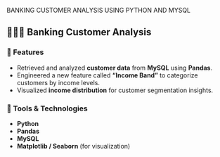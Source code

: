 BANKING CUSTOMER ANALYSIS USING PYTHON AND MYSQL  
## 🧑‍🤝‍🧑 Banking Customer Analysis  

### 🔹 Features  
- Retrieved and analyzed **customer data** from **MySQL** using **Pandas**.  
- Engineered a new feature called **“Income Band”** to categorize customers by income levels.  
- Visualized **income distribution** for customer segmentation insights.  

### 🔹 Tools & Technologies  
- **Python**  
- **Pandas**  
- **MySQL**  
- **Matplotlib / Seaborn** (for visualization)  
